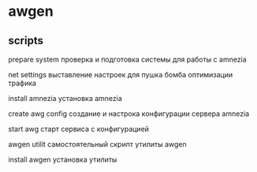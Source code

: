 # awgen

## scripts

prepare system
проверка и подготовка системы для работы с amnezia

net settings
выставление настроек для пушка бомба оптимизации трафика

install amnezia
установка amnezia

create awg config
создание и настрока конфигурации сервера amnezia

start awg
старт сервиса с конфигурацией

awgen utilit
самостоятельный скрипт утилиты awgen

install awgen
установка утилиты
